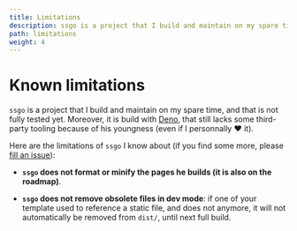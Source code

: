 ```yaml
---
title: Limitations
description: ssgo is a project that I build and maintain on my spare time. It has actually some minor limitations.
path: limitations
weight: 4
---
```


# Known limitations

`ssgo` is a project that I build and maintain on my spare time, and that is not fully tested yet. Moreover, it is build with [Deno](https://deno.land), that still lacks some third-party tooling because of his youngness (even if I personnally ❤️ it).

Here are the limitations of `ssgo` I know about (if you find some more, please [fill an issue](https://github.com/mdubourg001/ssgo/issues)):

- **`ssgo` does not format or minify the pages he builds (it is also on the roadmap)**.

- **`ssgo` does not remove obsolete files in dev mode**: if one of your template used to reference a static file, and does not anymore, it will not automatically be removed from `dist/`, until next full build.
